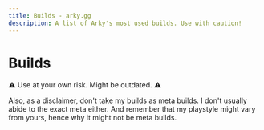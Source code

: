 ```yaml
---
title: Builds - arky.gg
description: A list of Arky's most used builds. Use with caution!
---
```


<script setup lang="ts">
import builds from '../../src/components/builds.vue';
</script>

# Builds

⚠️ Use at your own risk. Might be outdated. ⚠️

Also, as a disclaimer, don't take my builds as meta builds. I don't usually abide to the exact meta either. And remember that my playstyle might vary from yours, hence why it might not be meta builds.


<builds />
